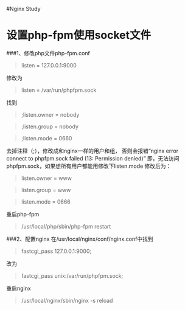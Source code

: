 #Nginx Study 

# 设置php-fpm使用socket文件

###1、修改php文件php-fpm.conf

>listen = 127.0.0.1:9000

修改为

>listen = /var/run/phpfpm.sock

找到
>;listen.owner = nobody

>;listen.group = nobody

>;listen.mode = 0660

去掉注释（;），修改成和nginx一样的用户和组，
否则会报错“nginx error connect to phpfpm.sock failed (13: Permission denied)”
即，无法访问phpfpm.sock，如果想所有用户都能用修改下listen.mode
修改后为：

>listen.owner = www

>listen.group = www

>listen.mode = 0666


重启php-fpm 

>/usr/local/php/sbin/php-fpm restart

###2、配置nginx
在/usr/local/nginx/conf/nginx.conf中找到

>fastcgi_pass 127.0.0.1:9000;

改为

>fastcgi_pass unix:/var/run/phpfpm.sock;

重启nginx

>/usr/local/nginx/sbin/nginx -s reload
